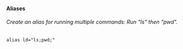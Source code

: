 #### __Aliases__
###### Create an alias for running multiple commands: Run "ls" then "pwd".
```
alias ld="ls;pwd;"
```
